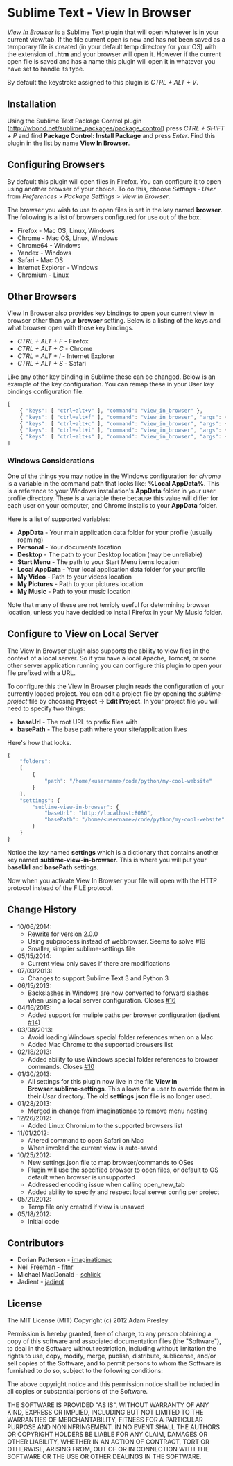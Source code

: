 # Sublime Text - View In Browser

*<a href="http://adampresley.github.io/sublime-view-in-browser/">View In Browser</a>* is a Sublime Text plugin that will open whatever is in your
current view/tab. If the file current open is new and has not been saved as a temporary file is created (in your default temp directory for your OS) with the extension of **.htm** and your browser will open it. However if the current open file is saved and has a name this plugin will open it in whatever you have set to handle its type.

By default the keystroke assigned to this plugin is *CTRL + ALT + V*.

## Installation
Using the Sublime Text Package Control plugin (http://wbond.net/sublime_packages/package_control) press *CTRL + SHIFT + P* and find **Package Control: Install Package** and press *Enter*. Find this plugin in the list by name **View In Browser**.

## Configuring Browsers
By default this plugin will open files in Firefox. You can configure it to open
using another browser of your choice. To do this, choose *Settings - User* from *Preferences > Package Settings > View In Browser*.

The browser you wish to use to open files is set in the key named **browser**. The following is a list of browsers configured for use out of the box.

* Firefox - Mac OS, Linux, Windows
* Chrome - Mac OS, Linux, Windows
* Chrome64 - Windows
* Yandex - Windows
* Safari - Mac OS
* Internet Explorer - Windows
* Chromium - Linux

## Other Browsers
View In Browser also provides key bindings to open your current view in browser other than your **browser** setting. Below is a listing of the keys and what browser open with those key bindings.

* *CTRL + ALT + F* - Firefox
* *CTRL + ALT + C* - Chrome
* *CTRL + ALT + I* - Internet Explorer
* *CTRL + ALT + S* - Safari

Like any other key binding in Sublime these can be changed. Below is an example of the key configuration. You can remap these in your User key bindings configuration file.

```javascript
[
    { "keys": [ "ctrl+alt+v" ], "command": "view_in_browser" },
    { "keys": [ "ctrl+alt+f" ], "command": "view_in_browser", "args": { "browser": "firefox" } },
    { "keys": [ "ctrl+alt+c" ], "command": "view_in_browser", "args": { "browser": "chrome" } },
    { "keys": [ "ctrl+alt+i" ], "command": "view_in_browser", "args": { "browser": "iexplore" } },
    { "keys": [ "ctrl+alt+s" ], "command": "view_in_browser", "args": { "browser": "safari" } }
]
```

### Windows Considerations
One of the things you may notice in the Windows configuration for *chrome* is a variable in the command path that looks like: **%Local AppData%**. This is a reference to your Windows installation's **AppData** folder in your user profile directory. There is a variable there because this value will differ for each user on your computer, and Chrome installs to your **AppData** folder.

Here is a list of supported variables:

* **AppData** - Your main application data folder for your profile (usually roaming)
* **Personal** - Your documents location
* **Desktop** - The path to your Desktop location (may be unreliable)
* **Start Menu** - The path to your Start Menu items location
* **Local AppData** - Your local application data folder for your profile
* **My Video** - Path to your videos location
* **My Pictures** - Path to your pictures location
* **My Music** - Path to your music location

Note that many of these are not terribly useful for determining browser location, unless you have decided to install Firefox in your My Music folder.

## Configure to View on Local Server
The View In Browser plugin also supports the ability to view files in the context of a local server. So if you have a local Apache, Tomcat, or some other server application running you can configure this plugin to open your file prefixed with a URL.

To configure this the View In Browser plugin reads the configuration of your currently loaded project. You can edit a project file by opening the *sublime-project* file by choosing **Project** -> **Edit Project**. In your project file you will need to specify two things:

* **baseUrl** - The root URL to prefix files with
* **basePath** - The base path where your site/application lives

Here's how that looks.

```javascript
{
	"folders":
	[
		{
			"path": "/home/<username>/code/python/my-cool-website"
		}
	],
	"settings": {
		"sublime-view-in-browser": {
			"baseUrl": "http://localhost:8080",
			"basePath": "/home/<username>/code/python/my-cool-website"
		}
	}
}
```

Notice the key named **settings** which is a dictionary that contains another key named **sublime-view-in-browser**. This is where you will put your **baseUrl** and **basePath** settings.

Now when you activate View In Browser your file will open with the HTTP protocol instead of the FILE protocol.

## Change History

* 10/06/2014:
  * Rewrite for version 2.0.0
  * Using subprocess instead of webbrowser. Seems to solve #19
  * Smaller, simplier sublime-settings file
* 05/15/2014:
   * Current view only saves if there are modifications
* 07/03/2013:
   * Changes to support Sublime Text 3 and Python 3
* 06/15/2013:
   * Backslashes in Windows are now converted to forward slashes when using
     a local server configuration. Closes <a href="https://github.com/adampresley/sublime-view-in-browser/issues/16">#16</a>
* 04/16/2013:
   * Added support for muliple paths per browser configuration (jadient
     <a href="https://github.com/adampresley/sublime-view-in-browser/pull/14">#14</a>)
* 03/08/2013:
   * Avoid loading Windows special folder references when on a Mac
   * Added Mac Chrome to the supported browsers list
* 02/18/2013:
   * Added ability to use Windows special folder references to browser commands. Closes
     <a href="https://github.com/adampresley/sublime-view-in-browser/issues/10">#10</a>
* 01/30/2013:
   * All settings for this plugin now live in the file **View In Browser.sublime-settings**.
     This allows for a user to override them in their *User* directory. The old
     **settings.json** file is no longer used.
* 01/28/2013:
   * Merged in change from imaginationac to remove menu nesting
* 12/26/2012:
   * Added Linux Chromium to the supported browsers list
* 11/01/2012:
   * Altered command to open Safari on Mac
   * When invoked the current view is auto-saved
* 10/25/2012:
   * New settings.json file to map browser/commands to OSes
   * Plugin will use the specified browser to open files, or default to OS default when browser is unsupported
   * Addressed encoding issue when calling open_new_tab
   * Added ability to specify and respect local server config per project
* 05/21/2012:
   * Temp file only created if view is unsaved
* 05/18/2012:
   * Initial code

## Contributors
* Dorian Patterson - <a href="https://github.com/imaginationac">imaginationac</a>
* Neil Freeman - <a href="https://github.com/fitnr">fitnr</a>
* Michael MacDonald - <a href="https://github.com/schlick">schlick</a>
* Jadient - <a href="https://github.com/jadient">jadient</a>

## License
The MIT License (MIT)
Copyright (c) 2012 Adam Presley

Permission is hereby granted, free of charge, to any person obtaining a copy of this software and associated documentation files (the "Software"),
to deal in the Software without restriction, including without limitation the rights to use, copy, modify, merge, publish, distribute, sublicense,
and/or sell copies of the Software, and to permit persons to whom the Software is furnished to do so, subject to the following conditions:

The above copyright notice and this permission notice shall be included in all copies or substantial portions of the Software.

THE SOFTWARE IS PROVIDED "AS IS", WITHOUT WARRANTY OF ANY KIND, EXPRESS OR IMPLIED, INCLUDING BUT NOT LIMITED TO THE WARRANTIES OF MERCHANTABILITY,
FITNESS FOR A PARTICULAR PURPOSE AND NONINFRINGEMENT. IN NO EVENT SHALL THE AUTHORS OR COPYRIGHT HOLDERS BE LIABLE FOR ANY CLAIM, DAMAGES OR OTHER
LIABILITY, WHETHER IN AN ACTION OF CONTRACT, TORT OR OTHERWISE, ARISING FROM, OUT OF OR IN CONNECTION WITH THE SOFTWARE OR THE USE OR OTHER DEALINGS
IN THE SOFTWARE.
